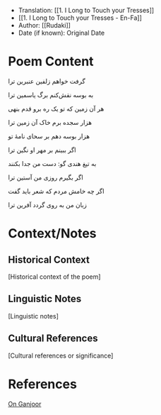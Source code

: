 - Translation: [[1. I Long to Touch your Tresses]] 
- [[1. I Long to Touch your Tresses - En-Fa]]
- Author: [[Rudaki]]
- Date (if known): Original Date


# Poem Content
گرفت خواهم زلفین عنبرین ترا  

به بوسه نقش‌کنم برگ یاسمین ترا

هر آن زمین که تو یک ره برو قدم بنهی  

هزار سجده برم خاک آن زمین ترا

هزار بوسه دهم بر سحای نامهٔ تو

اگر ببینم بر مهر او نگین ترا

به تیغ هندی گو: دست من جدا بکنند  

اگر بگیرم روزی من آستین ترا

اگر چه خامش مردم که شعر باید گفت  

زبان من به روی گردد آفرین ترا


# Context/Notes
## Historical Context
[Historical context of the poem]

## Linguistic Notes
[Linguistic notes]

## Cultural References
[Cultural references or significance]

# References
[On Ganjoor](https://ganjoor.net/roodaki/baghimande/sh5)